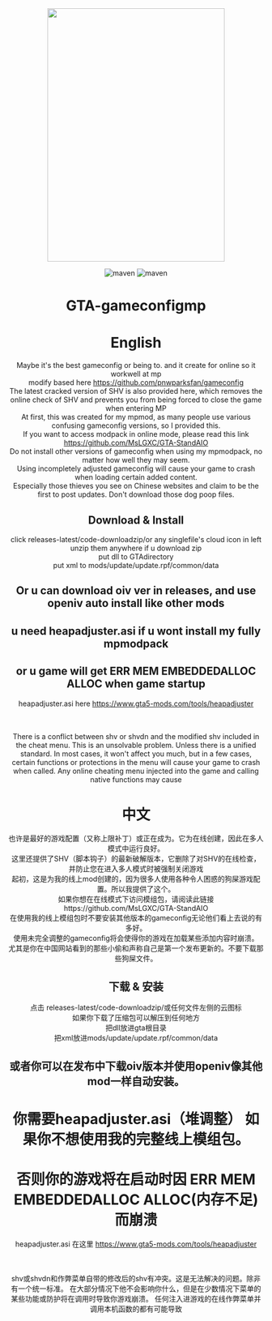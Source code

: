 <div align=center><img width="350" height="500" src="https://raw.githubusercontent.com/MsLGXC/GTA-StandAIO/main/Elaina.jpg"/>

![maven](https://img.shields.io/badge/MsLGXC-%E6%B5%81%E5%85%89%E6%98%9F%E8%BE%B0-brightgreen)
![maven](https://img.shields.io/badge/GTA-1.69[3258]-darkgreen)
  
  <h1>GTA-gameconfigmp</h1>

  # English

  Maybe it's the best gameconfig or being to. and it create for online so it workwell at mp<br>
  modify based here https://github.com/pnwparksfan/gameconfig<br>
  The latest cracked version of SHV is also provided here, which removes the online check of SHV and prevents you from being forced to close the game when entering MP<br>
  At first, this was created for my mpmod, as many people use various confusing gameconfig versions, so I provided this. <br>
  If you want to access modpack in online mode, please read this link https://github.com/MsLGXC/GTA-StandAIO<br>
  Do not install other versions of gameconfig when using my mpmodpack, no matter how well they may seem.<br>
  Using incompletely adjusted gameconfig will cause your game to crash when loading certain added content.<br>
  Especially those thieves you see on Chinese websites and claim to be the first to post updates. Don't download those dog poop files.

  ## Download & Install
  click releases-latest/code-downloadzip/or any singlefile's cloud icon in left<br>
  unzip them anywhere if u download zip<br>
  put dll to GTAdirectory<br>
  put xml to mods/update/update.rpf/common/data

  ## Or u can download oiv ver in releases, and use openiv auto install like other mods

  ## u need heapadjuster.asi if u wont install my fully mpmodpack
  ## or u game will get ERR MEM EMBEDDEDALLOC ALLOC when game startup
  heapadjuster.asi here https://www.gta5-mods.com/tools/heapadjuster<br><br><br>

There is a conflict between shv or shvdn and the modified shv included in the cheat menu. This is an unsolvable problem. Unless there is a unified standard.
In most cases, it won't affect you much, but in a few cases, certain functions or protections in the menu will cause your game to crash when called.
Any online cheating menu injected into the game and calling native functions may cause
  
 # 中文

 也许是最好的游戏配置（又称上限补丁）或正在成为。它为在线创建，因此在多人模式中运行良好。<br>
 这里还提供了SHV（脚本钩子）的最新破解版本，它删除了对SHV的在线检查，并防止您在进入多人模式时被强制关闭游戏<br>
 起初，这是为我的线上mod创建的，因为很多人使用各种令人困惑的狗屎游戏配置。所以我提供了这个。<br>
 如果你想在在线模式下访问模组包，请阅读此链接https://github.com/MsLGXC/GTA-StandAIO<br>
 在使用我的线上模组包时不要安装其他版本的gameconfig无论他们看上去说的有多好。<br>
 使用未完全调整的gameconfig将会使得你的游戏在加载某些添加内容时崩溃。<br>
 尤其是你在中国网站看到的那些小偷和声称自己是第一个发布更新的。不要下载那些狗屎文件。

  ## 下载 & 安装
  点击 releases-latest/code-downloadzip/或任何文件左侧的云图标<br>
  如果你下载了压缩包可以解压到任何地方<br>
  把dll放进gta根目录<br>
  把xml放进mods/update/update.rpf/common/data

  ## 或者你可以在发布中下载oiv版本并使用openiv像其他mod一样自动安装。

  # 你需要heapadjuster.asi（堆调整） 如果你不想使用我的完整线上模组包。
  # 否则你的游戏将在启动时因 ERR MEM EMBEDDEDALLOC ALLOC(内存不足) 而崩溃
  heapadjuster.asi 在这里 https://www.gta5-mods.com/tools/heapadjuster<br><br><br>

  shv或shvdn和作弊菜单自带的修改后的shv有冲突。这是无法解决的问题。除非有一个统一标准。
  在大部分情况下他不会影响你什么，但是在少数情况下菜单的某些功能或防护将在调用时导致你游戏崩溃。
  任何注入进游戏的在线作弊菜单并调用本机函数的都有可能导致
  
